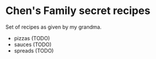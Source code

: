 # Chen's Family secret recipes

Set of recipes as given by my grandma.

- pizzas (TODO)
- sauces (TODO)
- spreads (TODO)